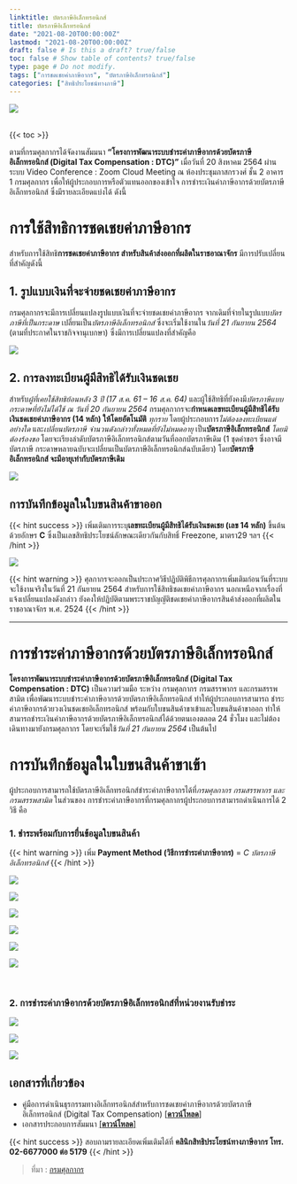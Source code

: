 ```yaml
---
linktitle: บัตรภาษีอิเล็กทรอนิกส์
title: บัตรภาษีอิเล็กทรอนิกส์
date: "2021-08-20T00:00:00Z"
lastmod: "2021-08-20T00:00:00Z"
draft: false # Is this a draft? true/false
toc: false # Show table of contents? true/false
type: page # Do not modify.
tags: ["การชดเชยค่าภาษีอากร", "บัตรภาษีอิเล็กทรอนิกส์"]
categories: ["สิทธิประโยชน์ทางภาษี"]
---
```


![](./img/cover.png)  
<br>

{{< toc >}}

ตามที่กรมศุลกากรได้จัดงานสัมมนา **“โครงการพัฒนาระบบชำระค่าภาษีอากรด้วยบัตรภาษีอิเล็กทรอนิกส์ (Digital Tax Compensation : DTC)”** เมื่อวันที่ 20 สิงหาคม 2564 ผ่านระบบ Video Conference : Zoom Cloud Meeting ณ ห้องประชุมภาสกรวงศ์ ชั้น 2 อาคาร 1 กรมศุลกากร เพื่อให้ผู้ประกอบการหรือตัวแทนออกของเข้าใจ การชำระเงินค่าภาษีอากรด้วยบัตรภาษีอิเล็กทรอนิกส์ ซึ่งมีรายละเอียดแบ่งได้ ดังนี้

# การใช้สิทธิการชดเชยค่าภาษีอากร

สำหรับการใช้สิทธิ**การชดเชยค่าภาษีอากร สำหรับสินค้าส่งออกที่ผลิตในราชอาณาจักร** มีการปรับเปลี่ยนที่สำคัญดังนี้
## 1. รูปแบบเงินที่จะจ่ายชดเชยค่าภาษีอากร

กรมศุลกากรจะมีการเปลี่ยนแปลงรูปแบบเงินที่จะจ่ายชดเชยค่าภาษีอากร จากเดิมที่จ่ายในรูปแบบ*บัตรภาษีที่เป็นกระดาษ* เปลี่ยนเป็น*บัตรภาษีอิเล็กทรอนิกส์* ซึ่งจะเริ่มใช้งานใน*วันที่ 21 กันยายน 2564* (ตามที่ประกาศในราชกิจจานุเบกษา) ซึ่งมีการเปลี่ยนแปลงที่สำคัญคือ

![](./img/01-customsjpg_Page20.jpg)

## 2. การลงทะเบียนผู้มีสิทธิได้รับเงินชดเชย


สำหรับ*ผู้ที่เคยใช้สิทธิย้อนหลัง 3 ปี* _(17 ส.ค. 61 – 16 ส.ค. 64)_ และผู้ใช้สิทธิที่ยังคงมี*บัตรภาษีแบบกระดาษที่ยังไม่ได้ใช้ ณ วันที่ 20 กันยายน 2564* กรมศุลกากรจะ**กำหนดเลขทะเบียนผู้มีสิทธิได้รับเงินชดเชยค่าภาษีอากร (14 หลัก) ให้โดยอัตโนมัติ** *ทุกราย* โดยผู้ประกอบการ*ไม่ต้องลงทะเบียนแต่อย่างใด* และ*เปลี่ยนบัตรภาษี จำนวนดังกล่าวทั้งหมดที่ยังไม่หมดอายุ* เป็น**บัตรภาษีอิเล็กทรอนิกส์** *โดยมิต้องร้องขอ* โดยจะเรียงลำดับบัตรภาษีอิเล็กทรอนิกส์ตามวันที่ออกบัตรภาษีเดิม (1 ชุดคำขอฯ ซึ่งอาจมีบัตรภาษี กระดาษหลายฉบับจะเปลี่ยนเป็นบัตรภาษีอิเล็กทรอนิกส์ฉบับเดียว) โดย**บัตรภาษีอิเล็กทรอนิกส์ จะมีอายุเท่ากับบัตรภาษีเดิม**

![](./img/01-customsjpg_Page13.jpg)

## การบันทึกข้อมูลในใบขนสินค้าขาออก

{{<  hint success >}}
เพิ่มเติมการระบุ**เลขทะเบียนผู้มีสิทธิได้รับเงินชดเชย (เลข 14 หลัก)** ขึ้นต้นด้วยอักษร **C** ซึ่งเป็นเลขสิทธิประโยชน์ลักษณะเดียวกันกับสิทธิ์ Freezone, มาตรา29 ฯลฯ
{{< /hint >}}

![](./img/img-02.png)

{{<  hint warning >}}
ศุลกากรจะออกเป็นประกาศวิธีปฏิบัติพิธีการศุลกากรเพิ่มเติมก่อนวันที่ระบบจะใช้งานจริงในวันที่ 21 กันยายน 2564 สำหรับการใช้สิทธิชดเชยค่าภาษีอากร นอกเหนือจากเรื่องที่แจ้งเปลี่ยนแปลงดังกล่าว ยังคงให้ปฏิบัติตามพระราชบัญญัติชดเชยค่าภาษีอากรสินค้าส่งออกที่ผลิตในราชอาณาจักร พ.ศ. 2524 
{{< /hint >}}

-------

# การชำระค่าภาษีอากรด้วยบัตรภาษีอิเล็กทรอนิกส์

 **โครงการพัฒนาระบบชำระค่าภาษีอากรด้วยบัตรภาษีอิเล็กทรอนิกส์ (Digital Tax Compensation : DTC)** เป็นความร่วมมือ ระหว่าง กรมศุลกากร กรมสรรพากร และกรมสรรพสามิต เพื่อพัฒนาระบบชำระค่าภาษีอากรด้วยบัตรภาษีอิเล็กทรอนิกส์ ทำให้ผู้ประกอบการสามารถ ชำระค่าภาษีอากรด้วยวงเงินชดเชยอิเล็กทรอนิกส์ พร้อมกับใบขนสินค้าขาเข้าและใบขนสินค้าขาออก ทำให้สามารถชำระเงินค่าภาษีอากรด้วยบัตรภาษีอิเล็กทรอนิกส์ได้ด้วยตนเองตลอด 24 ชั่วโมง และไม่ต้องเดินทางมายังกรมศุลกากร โดยจะเริ่มใช้*วันที่ 21 กันยายน 2564* เป็นต้นไป 


# การบันทึกข้อมูลในใบขนสินค้าขาเข้า

ผู้ประกอบการสามารถใช้บัตรภาษีอิเล็กทรอนิกส์ชำระค่าภาษีอากรได้ที่*กรมศุลกากร กรมสรรพากร และ กรมสรรพสามิต* ในส่วนของ การชำระค่าภาษีอากรที่กรมศุลกากรผู้ประกอบการสามารถดำเนินการได้ 2 วิธี คือ

### 1. ชำระพร้อมกับการยื่นข้อมูลใบขนสินค้า

{{<  hint warning >}}
เพิ่ม **Payment Method (วิธีการชำระค่าภาษีอากร)** = *C บัตรภาษีอิเล็กทรอนิกส์*
{{<  /hint >}}

![](./img/img-01.jpg)

![](./img/img-02.jpg)

![](./img/img-03.jpg)

![](./img/img-04.jpg)

![](./img/img-05.jpg)

![](./img/img-06.jpg)

<br>

### 2. การชำระค่าภาษีอากรด้วยบัตรภาษีอิเล็กทรอนิกส์ที่หน่วยงานรับชำระ

![](./img/img-07.jpg)

![](./img/img-08.jpg)

![](./img/img-09.jpg)

## เอกสารที่เกี่ยวข้อง

- คู่มือการดำเนินธุรกรรมทางอิเล็กทรอนิกส์สำหรับการชดเชยค่าภาษีอากรด้วยบัตรภาษีอิเล็กทรอนิกส์ (Digital Tax Compensation) [[**ดาวน์โหลด**]](https://ecs-support.github.io/KM/customs/post/announcement/customs/2564-16/)
- เอกสารประกอบการสัมมนา [[**ดาวน์โหลด**]](/KM/customs/pages/knowledge/digital-tax/seminar/)



{{<  hint success >}}
สอบถามรายละเอียดเพิ่มเติมได้ที่ **คลินิกสิทธิประโยชน์ทางภาษีอากร โทร. 02-6677000 ต่อ 5179**
{{<  /hint >}}

> ที่มา : [กรมศุลกากร](www.customs.go.th)








